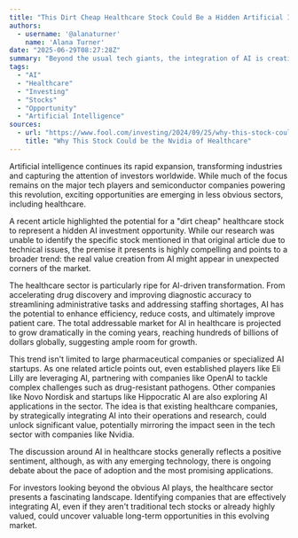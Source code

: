 ```yaml
---
title: "This Dirt Cheap Healthcare Stock Could Be a Hidden Artificial Intelligence (AI) Opportunity (Hint: It's Not Eli Lilly)"
authors:
  - username: '@alanaturner'
    name: 'Alana Turner'
date: "2025-06-29T08:27:28Z"
summary: "Beyond the usual tech giants, the integration of AI is creating intriguing investment opportunities in unexpected places. Could a seemingly 'dirt cheap' healthcare stock be poised for significant growth fueled by artificial intelligence?"
tags:
  - "AI"
  - "Healthcare"
  - "Investing"
  - "Stocks"
  - "Opportunity"
  - "Artificial Intelligence"
sources:
  - url: "https://www.fool.com/investing/2024/09/25/why-this-stock-could-be-the-nvidia-of-healthcare/"
    title: "Why This Stock Could be the Nvidia of Healthcare"
---
```


Artificial intelligence continues its rapid expansion, transforming industries and capturing the attention of investors worldwide. While much of the focus remains on the major tech players and semiconductor companies powering this revolution, exciting opportunities are emerging in less obvious sectors, including healthcare.

A recent article highlighted the potential for a "dirt cheap" healthcare stock to represent a hidden AI investment opportunity. While our research was unable to identify the specific stock mentioned in that original article due to technical issues, the premise it presents is highly compelling and points to a broader trend: the real value creation from AI might appear in unexpected corners of the market.

The healthcare sector is particularly ripe for AI-driven transformation. From accelerating drug discovery and improving diagnostic accuracy to streamlining administrative tasks and addressing staffing shortages, AI has the potential to enhance efficiency, reduce costs, and ultimately improve patient care. The total addressable market for AI in healthcare is projected to grow dramatically in the coming years, reaching hundreds of billions of dollars globally, suggesting ample room for growth.

This trend isn't limited to large pharmaceutical companies or specialized AI startups. As one related article points out, even established players like Eli Lilly are leveraging AI, partnering with companies like OpenAI to tackle complex challenges such as drug-resistant pathogens. Other companies like Novo Nordisk and startups like Hippocratic AI are also exploring AI applications in the sector. The idea is that existing healthcare companies, by strategically integrating AI into their operations and research, could unlock significant value, potentially mirroring the impact seen in the tech sector with companies like Nvidia.

The discussion around AI in healthcare stocks generally reflects a positive sentiment, although, as with any emerging technology, there is ongoing debate about the pace of adoption and the most promising applications.

For investors looking beyond the obvious AI plays, the healthcare sector presents a fascinating landscape. Identifying companies that are effectively integrating AI, even if they aren't traditional tech stocks or already highly valued, could uncover valuable long-term opportunities in this evolving market.
